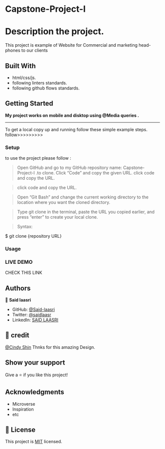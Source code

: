 # Capstone-Project-I


# Description the project.

This project is example of Website for Commercial and marketing head-phones to our clients

## Built With

- html/css/js.
- following linters standards.
- following github flows standards.


## Getting Started

**My project works on mobile and disktop using @Media queries .**
****************************************************
To get a local copy up and running follow these simple example steps.
follow>>>>>>>>>


### Setup

to use the project please follow :
 >Open GitHub and go to my GitHub repository name: Capstone-Project-I .to clone.
 >Click “Code” and copy the given URL.
 >click code and copy the URL.

 >click code and copy the URL.

 >Open “Git Bash” and change the current working directory to the location where you want the cloned directory.

 >Type git clone in the terminal, paste the URL you copied earlier, and press “enter” to create your local clone.

 >Syntax:

  $ git clone {repository URL}

### Usage


### LIVE DEMO
CHECK THIS LINK 
## Authors

👤 **Said laasri**

- GitHub: [@Said-laasri](https://github.com/Said-laasri)
- Twitter: [@saidlaasr](https://twitter.com/saidlaasr)
- LinkedIn: [SAID LAASRI](https://www.linkedin.com/in/said-laasri-8a4367172/)


## 🤝 credit

[@Cindy Shin](https://www.behance.net/adagio07) Thnks for this amazing Design.

## Show your support

Give a ⭐️ if you like this project!

## Acknowledgments

- Microverse
- Inspiration
- etc

## 📝 License

This project is [MIT](./MIT.md) licensed.